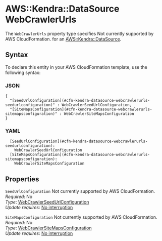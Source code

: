 # AWS::Kendra::DataSource WebCrawlerUrls<a name="aws-properties-kendra-datasource-webcrawlerurls"></a>

<a name="aws-properties-kendra-datasource-webcrawlerurls-description"></a>The `WebCrawlerUrls` property type specifies Not currently supported by AWS CloudFormation\. for an [AWS::Kendra::DataSource](aws-resource-kendra-datasource.md)\.

## Syntax<a name="aws-properties-kendra-datasource-webcrawlerurls-syntax"></a>

To declare this entity in your AWS CloudFormation template, use the following syntax:

### JSON<a name="aws-properties-kendra-datasource-webcrawlerurls-syntax.json"></a>

```
{
  "[SeedUrlConfiguration](#cfn-kendra-datasource-webcrawlerurls-seedurlconfiguration)" : WebCrawlerSeedUrlConfiguration,
  "[SiteMapsConfiguration](#cfn-kendra-datasource-webcrawlerurls-sitemapsconfiguration)" : WebCrawlerSiteMapsConfiguration
}
```

### YAML<a name="aws-properties-kendra-datasource-webcrawlerurls-syntax.yaml"></a>

```
  [SeedUrlConfiguration](#cfn-kendra-datasource-webcrawlerurls-seedurlconfiguration): 
    WebCrawlerSeedUrlConfiguration
  [SiteMapsConfiguration](#cfn-kendra-datasource-webcrawlerurls-sitemapsconfiguration): 
    WebCrawlerSiteMapsConfiguration
```

## Properties<a name="aws-properties-kendra-datasource-webcrawlerurls-properties"></a>

`SeedUrlConfiguration`  <a name="cfn-kendra-datasource-webcrawlerurls-seedurlconfiguration"></a>
Not currently supported by AWS CloudFormation\.  
*Required*: No  
*Type*: [WebCrawlerSeedUrlConfiguration](aws-properties-kendra-datasource-webcrawlerseedurlconfiguration.md)  
*Update requires*: [No interruption](https://docs.aws.amazon.com/AWSCloudFormation/latest/UserGuide/using-cfn-updating-stacks-update-behaviors.html#update-no-interrupt)

`SiteMapsConfiguration`  <a name="cfn-kendra-datasource-webcrawlerurls-sitemapsconfiguration"></a>
Not currently supported by AWS CloudFormation\.  
*Required*: No  
*Type*: [WebCrawlerSiteMapsConfiguration](aws-properties-kendra-datasource-webcrawlersitemapsconfiguration.md)  
*Update requires*: [No interruption](https://docs.aws.amazon.com/AWSCloudFormation/latest/UserGuide/using-cfn-updating-stacks-update-behaviors.html#update-no-interrupt)